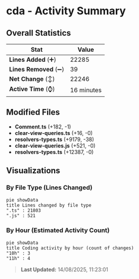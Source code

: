 # cda - Activity Summary 

## Overall Statistics

| Stat                   | Value                                                             |
| ---------------------- | ----------------------------------------------------------------- |
| **Lines Added** (➕)   | 22285                                          |
| **Lines Removed** (➖) | 39                                        |
| **Net Change** (↕)    | 22246                |
| **Active Time** (⌚)   | 16 minutes |


## Modified Files
- **Comment.ts** (+182, -1)
- **clear-view-queries.ts** (+16, -0)
- **resolvers-types.ts** (+9179, -38)
- **clear-view-queries.js** (+521, -0)
- **resolvers-types.ts** (+12387, -0)

## Visualizations

### By File Type (Lines Changed)

```mermaid
pie showData
title Lines changed by file type
".ts" : 21803
".js" : 521
```

### By Hour (Estimated Activity Count)

```mermaid
pie showData
title Coding activity by hour (count of changes)
"10h" : 3
"11h" : 4
```


> **Last Updated:** 14/08/2025, 11:23:01